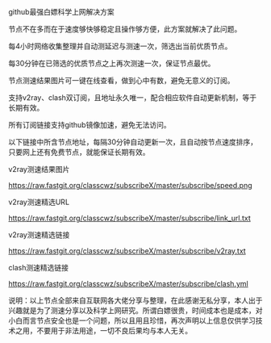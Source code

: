 github最强白嫖科学上网解决方案

节点不在多而在于速度够快够稳定且操作够方便，此方案就解决了此问题。

每4小时网络收集整理并自动测延迟与测速一次，筛选出当前优质节点。

每30分钟在已筛选的优质节点之上再次测速一次，保证节点最优。

节点测速结果图片可一键在线查看，做到心中有数，避免无意义的订阅。

支持v2ray、clash双订阅，且地址永久唯一，配合相应软件自动更新机制，等于长期有效。

所有订阅链接支持github镜像加速，避免无法访问。

以下链接中所含节点地址，每隔30分钟自动更新一次，且自动按节点速度排序，只要网上还有免费节点，就能保证长期有效。

v2ray测速结果图片

https://raw.fastgit.org/classcwz/subscribeX/master/subscribe/speed.png

v2ray测速精选URL

https://raw.fastgit.org/classcwz/subscribeX/master/subscribe/link_url.txt

v2ray测速精选链接

https://raw.fastgit.org/classcwz/subscribeX/master/subscribe/v2ray.txt

clash测速精选链接

https://raw.fastgit.org/classcwz/subscribeX/master/subscribe/clash.yml

说明：以上节点全部来自互联网各大佬分享与整理，在此感谢无私分享，本人出于兴趣就是为了测速分享以及科学上网研究。所谓白嫖很贵，时间成本也是成本，对小白而言节点安全也是一个问题，所以且用且珍惜，再次声明以上信息仅供学习技术之用，不要用于非法用途，一切不良后果均与本人无关。
